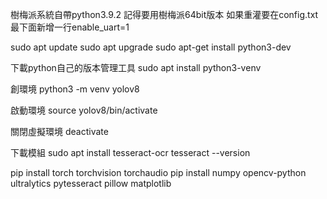 樹梅派系統自帶python3.9.2
記得要用樹梅派64bit版本
如果重灌要在config.txt最下面新增一行enable_uart=1


sudo apt update
sudo apt upgrade
sudo apt-get install python3-dev


下載python自己的版本管理工具
sudo apt install python3-venv

創環境
python3 -m venv yolov8

啟動環境
source yolov8/bin/activate

關閉虛擬環境
deactivate


下載模組
sudo apt install tesseract-ocr
tesseract --version

pip install torch torchvision torchaudio
pip install numpy opencv-python ultralytics pytesseract pillow matplotlib